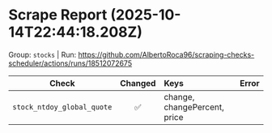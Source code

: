 # Scrape Report (2025-10-14T22:44:18.208Z)

Group: `stocks`  |  Run: https://github.com/AlbertoRoca96/scraping-checks-scheduler/actions/runs/18512072675

| Check | Changed | Keys | Error |
|---|:---:|:--|:--|
| `stock_ntdoy_global_quote` | ✅ | change, changePercent, price |  |
